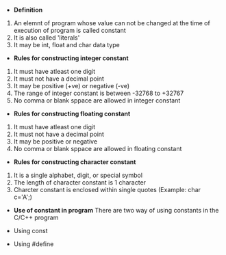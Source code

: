 - **Definition**
1. An elemnt of program whose value can not be changed at the time of execution of program is called constant
2. It is also called 'literals'
3. It may be int, float and char data type

- **Rules for constructing integer constant**
1. It must have atleast one digit
2. It must not have a decimal point
3. It may be positive (+ve) or negative (-ve)
4. The range of integer constant is between -32768 to +32767
5. No comma or blank sppace are allowed in integer constant

- **Rules for constructing floating constant**
1. It must have atleast one digit
2. It must not have a decimal point
3. It may be positive or negative
4. No comma or blank sppace are allowed in floating constant


- **Rules for constructing character constant**
1. It is a single alphabet, digit, or special symbol
2. The length of character constant is 1 character
3. Charcter constant is enclosed within single quotes (Example: char c='A';)


- **Use of constant in program**
There are two way of using constants in the C/C++ program 

- Using const
- Using #define

